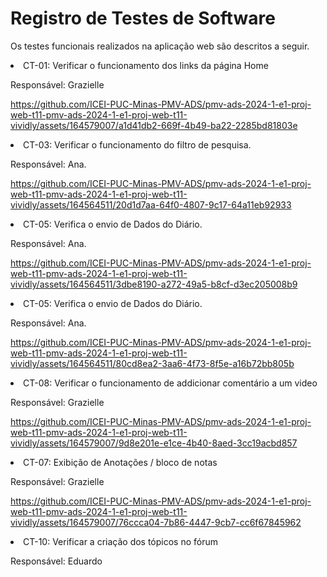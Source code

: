 # Registro de Testes de Software
Os testes funcionais realizados na aplicação web são descritos a seguir.

  <li>CT-01: Verificar o funcionamento dos links da página Home

  Responsável: Grazielle
  

https://github.com/ICEI-PUC-Minas-PMV-ADS/pmv-ads-2024-1-e1-proj-web-t11-pmv-ads-2024-1-e1-proj-web-t11-vividly/assets/164579007/a1d41db2-669f-4b49-ba22-2285bd81803e


<li> CT-03: Verificar o funcionamento do filtro de pesquisa.

  Responsável: Ana. 


https://github.com/ICEI-PUC-Minas-PMV-ADS/pmv-ads-2024-1-e1-proj-web-t11-pmv-ads-2024-1-e1-proj-web-t11-vividly/assets/164564511/20d1d7aa-64f0-4807-9c17-64a11eb92933



<li> CT-05: Verifica o envio de Dados do Diário.

  Responsável: Ana. 
  
https://github.com/ICEI-PUC-Minas-PMV-ADS/pmv-ads-2024-1-e1-proj-web-t11-pmv-ads-2024-1-e1-proj-web-t11-vividly/assets/164564511/3dbe8190-a272-49a5-b8cf-d3ec205008b9

 <li> CT-05: Verifica o envio de Dados do Diário.

  Responsável: Ana.
  
https://github.com/ICEI-PUC-Minas-PMV-ADS/pmv-ads-2024-1-e1-proj-web-t11-pmv-ads-2024-1-e1-proj-web-t11-vividly/assets/164564511/80cd8ea2-3aa6-4f73-8f5e-a16b72bb805b


  <li> CT-08: Verificar o funcionamento de addicionar comentário a um video 

  Responsável: Grazielle

https://github.com/ICEI-PUC-Minas-PMV-ADS/pmv-ads-2024-1-e1-proj-web-t11-pmv-ads-2024-1-e1-proj-web-t11-vividly/assets/164579007/9d8e201e-e1ce-4b40-8aed-3cc19acbd857

 <li>CT-07: Exibição de Anotações / bloco de notas


  Responsável: Grazielle

https://github.com/ICEI-PUC-Minas-PMV-ADS/pmv-ads-2024-1-e1-proj-web-t11-pmv-ads-2024-1-e1-proj-web-t11-vividly/assets/164579007/76ccca04-7b86-4447-9cb7-cc6f67845962

<li>CT-10: Verificar a criação dos tópicos no fórum


  Responsável: Eduardo
